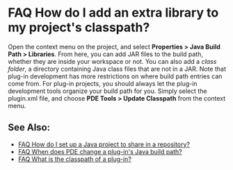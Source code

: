 

FAQ How do I add an extra library to my project's classpath?
============================================================

Open the context menu on the project, and select **Properties > Java Build Path > Libraries**. From here, you can add JAR files to the build path, whether they are inside your workspace or not. You can also add a _class folder_, a directory containing Java class files that are not in a JAR. Note that plug-in development has more restrictions on where build path entries can come from. For plug-in projects, you should always let the plug-in development tools organize your build path for you. Simply select the plugin.xml file, and choose **PDE Tools > Update Classpath** from the context menu.

See Also:
---------

*   [FAQ How do I set up a Java project to share in a repository?](./FAQ_How_do_I_set_up_a_Java_project_to_share_in_a_repository.md "FAQ How do I set up a Java project to share in a repository?")
*   [FAQ When does PDE change a plug-in's Java build path?](./FAQ_When_does_PDE_change_a_plug-in%27s_Java_build_path.md "FAQ When does PDE change a plug-in's Java build path?")
*   [FAQ What is the classpath of a plug-in?](./FAQ_What_is_the_classpath_of_a_plug-in.md "FAQ What is the classpath of a plug-in?")

